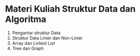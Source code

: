 # Materi Kuliah Struktur Data dan Algoritma #

1. Pengantar struktur Data
2. Struktur Data Linier dan Non-Linier
3. Array dan Linked List
5. Tree dan Graph